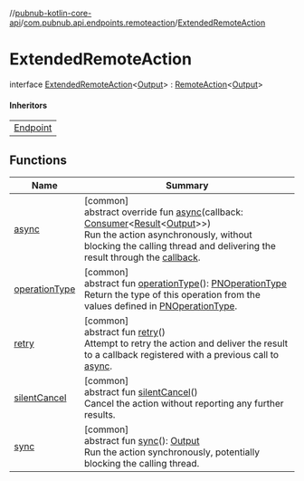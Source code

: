 //[pubnub-kotlin-core-api](../../../index.md)/[com.pubnub.api.endpoints.remoteaction](../index.md)/[ExtendedRemoteAction](index.md)

# ExtendedRemoteAction

interface [ExtendedRemoteAction](index.md)&lt;[Output](index.md)&gt; : [RemoteAction](../-remote-action/index.md)&lt;[Output](index.md)&gt; 

#### Inheritors

| |
|---|
| [Endpoint](../../../../../pubnub-kotlin/pubnub-kotlin-core-api/pubnub-kotlin-core-api/com.pubnub.api/-endpoint/index.md) |

## Functions

| Name | Summary |
|---|---|
| [async](../-remote-action/async.md) | [common]<br>abstract override fun [async](../-remote-action/async.md)(callback: [Consumer](../../com.pubnub.api.v2.callbacks/-consumer/index.md)&lt;[Result](../../com.pubnub.api.v2.callbacks/-result/index.md)&lt;[Output](index.md)&gt;&gt;)<br>Run the action asynchronously, without blocking the calling thread and delivering the result through the [callback](../-remote-action/async.md). |
| [operationType](operation-type.md) | [common]<br>abstract fun [operationType](operation-type.md)(): [PNOperationType](../../com.pubnub.api.enums/-p-n-operation-type/index.md)<br>Return the type of this operation from the values defined in [PNOperationType](../../com.pubnub.api.enums/-p-n-operation-type/index.md). |
| [retry](../-remote-action/retry.md) | [common]<br>abstract fun [retry](../-remote-action/retry.md)()<br>Attempt to retry the action and deliver the result to a callback registered with a previous call to [async](../-remote-action/async.md). |
| [silentCancel](../-cancelable/silent-cancel.md) | [common]<br>abstract fun [silentCancel](../-cancelable/silent-cancel.md)()<br>Cancel the action without reporting any further results. |
| [sync](../-remote-action/sync.md) | [common]<br>abstract fun [sync](../-remote-action/sync.md)(): [Output](index.md)<br>Run the action synchronously, potentially blocking the calling thread. |
